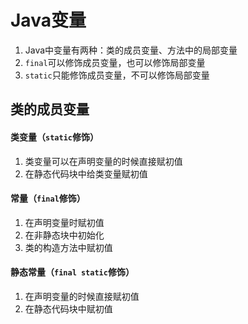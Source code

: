 # Java变量

1. Java中变量有两种：类的成员变量、方法中的局部变量  
2. `final`可以修饰成员变量，也可以修饰局部变量  
3. `static`只能修饰成员变量，不可以修饰局部变量  

## 类的成员变量

#### 类变量（`static`修饰）
1. 类变量可以在声明变量的时候直接赋初值  
2. 在静态代码块中给类变量赋初值  

#### 常量（`final`修饰）
1. 在声明变量时赋初值  
2. 在非静态块中初始化  
3. 类的构造方法中赋初值  

#### 静态常量（`final static`修饰）
1. 在声明变量的时候直接赋初值  
2. 在静态代码块中赋初值  


